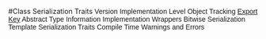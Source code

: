 #Class Serialization Traits
<span style='font-family:Arial,Verdana,sans-serif;line-height:normal'>Version
Implementation Level
Object Tracking
[Export Key](https://sites.google.com/site/boostjp/document/boostserialization/reference/serializableconcept/class-serialization-traits/export-key)
Abstract
Type Information Implementation
Wrappers
Bitwise Serialization
Template Serialization Traits
Compile Time Warnings and Errors
</span>